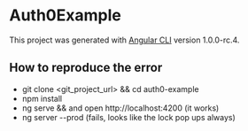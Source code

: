 # Auth0Example

This project was generated with [Angular CLI](https://github.com/angular/angular-cli) version 1.0.0-rc.4.

## How to reproduce the error

- git clone <git_project_url> && cd auth0-example
- npm install
- ng serve && and open http://localhost:4200 (it works)
- ng server --prod (fails, looks like the lock pop ups always)